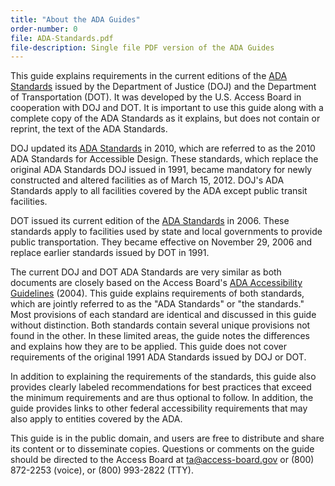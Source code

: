 ```yaml
---
title: "About the ADA Guides"
order-number: 0
file: ADA-Standards.pdf
file-description: Single file PDF version of the ADA Guides
---
```



This guide explains requirements in the current editions of the [ADA
Standards](../ada-standards.html) issued by the Department of Justice
(DOJ) and the Department of Transportation (DOT). It was developed by
the U.S. Access Board in cooperation with DOJ and DOT. It is important
to use this guide along with a complete copy of the ADA Standards as it
explains, but does not contain or reprint, the text of the ADA
Standards.

DOJ updated its [ADA
Standards](http://www.ada.gov/2010ADAstandards_index.htm) in 2010, which
are referred to as the 2010 ADA Standards for Accessible Design. These
standards, which replace the original ADA Standards DOJ issued in 1991,
became mandatory for newly constructed and altered facilities as of
March 15, 2012. DOJ's ADA Standards apply to all facilities covered by
the ADA except public transit facilities.

DOT issued its current edition of the [ADA
Standards](../../../transportation/facilities/ada-standards-for-transportation-facilities.html)
in 2006. These standards apply to facilities used by state and local
governments to provide public transportation. They became effective on
November 29, 2006 and replace earlier standards issued by DOT in 1991.

The current DOJ and DOT ADA Standards are very similar as both documents
are closely based on the Access Board's [ADA Accessibility
Guidelines](../background/ada-aba-accessibility-guidelines-2004.html)
(2004). This guide explains requirements of both standards, which are
jointly referred to as the "ADA Standards" or "the standards." Most
provisions of each standard are identical and discussed in this guide
without distinction. Both standards contain several unique provisions
not found in the other. In these limited areas, the guide notes the
differences and explains how they are to be applied. This guide does not
cover requirements of the original 1991 ADA Standards issued by DOJ or
DOT.

In addition to explaining the requirements of the standards, this guide
also provides clearly labeled recommendations for best practices that
exceed the minimum requirements and are thus optional to follow. In
addition, the guide provides links to other federal accessibility
requirements that may also apply to entities covered by the ADA.

This guide is in the public domain, and users are free to distribute and
share its content or to disseminate copies. Questions or comments on the
guide should be directed to the Access Board at ta@access-board.gov or (800) 872-2253 (voice), or (800) 993-2822 (TTY).